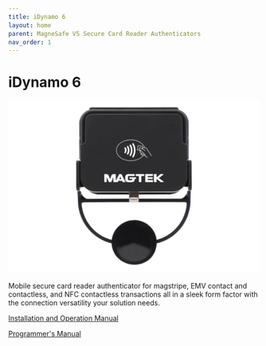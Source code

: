 ```yaml
---
title: iDynamo 6
layout: home
parent: MagneSafe V5 Secure Card Reader Authenticators
nav_order: 1
---
```


# iDynamo 6

![iDynamo 6 Image](Images/img01.jpg)


Mobile secure card reader authenticator for magstripe, EMV contact and contactless, and NFC contactless transactions all in a sleek form factor with the connection versatility your solution needs.

[Installation and Operation Manual](https://www.magtek.com/content/documentationfiles/d998200321.pdf)

[Programmer's Manual](https://www.magtek.com/content/documentationfiles/d998200324.pdf)